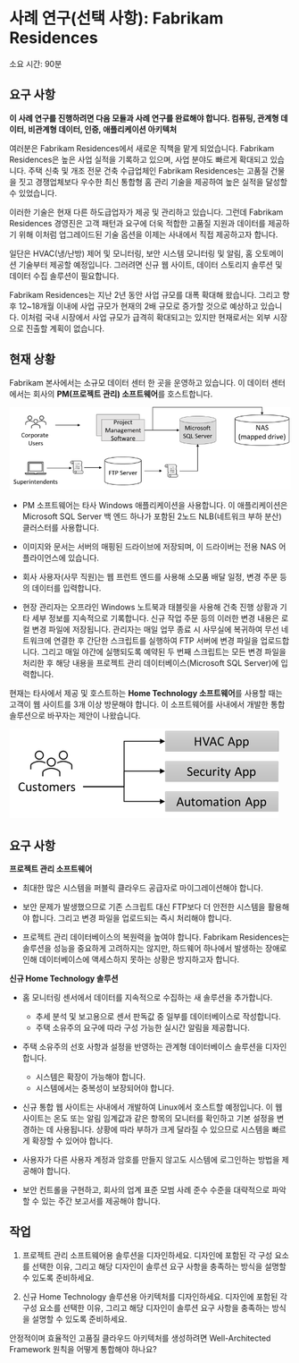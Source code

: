﻿---
casestudy:
    title: '사례 연구(선택 사항): Fabrikam Residences'
    module: '사례 연구(선택 사항): Fabrikam Residences'
---
# 사례 연구(선택 사항): Fabrikam Residences

소요 시간: 90분

## 요구 사항

**이 사례 연구를 진행하려면 다음 모듈과 사례 연구를 완료해야 합니다.  컴퓨팅, 관계형 데이터, 비관계형 데이터, 인증, 애플리케이션 아키텍처**

여러분은 Fabrikam Residences에서 새로운 직책을 맡게 되었습니다. Fabrikam Residences은 높은 사업 실적을 기록하고 있으며, 사업 분야도 빠르게 확대되고 있습니다. 주택 신축 및 개조 전문 건축 수급업체인 Fabrikam Residences는 고품질 건물을 짓고 경쟁업체보다 우수한 최신 통합형 홈 관리 기술을 제공하여 높은 실적을 달성할 수 있었습니다.  

이러한 기술은 현재 다른 하도급업자가 제공 및 관리하고 있습니다. 그런데 Fabrikam Residences 경영진은 고객 패턴과 요구에 더욱 적합한 고품질 지원과 데이터를 제공하기 위해 이처럼 업그레이드된 기술 옵션을 이제는 사내에서 직접 제공하고자 합니다. 
 
일단은 HVAC(냉/난방) 제어 및 모니터링, 보안 시스템 모니터링 및 알림, 홈 오토메이션 기술부터 제공할 예정입니다. 그러려면 신규 웹 사이트, 데이터 스토리지 솔루션 및 데이터 수집 솔루션이 필요합니다.

Fabrikam Residences는 지난 2년 동안 사업 규모를 대폭 확대해 왔습니다. 그리고 향후 12~18개월 이내에 사업 규모가 현재의 2배 규모로 증가할 것으로 예상하고 있습니다. 이처럼 국내 시장에서 사업 규모가 급격히 확대되고는 있지만 현재로서는 외부 시장으로 진출할 계획이 없습니다.

## 현재 상황

Fabrikam 본사에서는 소규모 데이터 센터 한 곳을 운영하고 있습니다. 이 데이터 센터에서는 회사의 **PM(프로젝트 관리) 소프트웨어**를 호스트합니다.

![프로젝트 관리 소프트웨어 아키텍처](media/fabrikam.png)

- PM 소프트웨어는 타사 Windows 애플리케이션을 사용합니다. 이 애플리케이션은 Microsoft SQL Server 백 엔드 하나가 포함된 2노드 NLB(네트워크 부하 분산) 클러스터를 사용합니다.  

- 이미지와 문서는 서버의 매핑된 드라이브에 저장되며, 이 드라이버는 전용 NAS 어플라이언스에 있습니다.

- 회사 사용자(사무 직원)는 웹 프런트 엔드를 사용해 소모품 배달 일정, 변경 주문 등의 데이터를 입력합니다.

-	현장 관리자는 오프라인 Windows 노트북과 태블릿을 사용해 건축 진행 상황과 기타 세부 정보를 지속적으로 기록합니다.  신규 작업 주문 등의 이러한 변경 내용은 로컬 변경 파일에 저장됩니다.  관리자는 매일 업무 종료 시 사무실에 복귀하여 무선 네트워크에 연결한 후 간단한 스크립트를 실행하여 FTP 서버에 변경 파일을 업로드합니다.  그리고 매일 야간에 실행되도록 예약된 두 번째 스크립트는 모든 변경 파일을 처리한 후 해당 내용을 프로젝트 관리 데이터베이스(Microsoft SQL Server)에 입력합니다.

현재는 타사에서 제공 및 호스트하는 **Home Technology 소프트웨어**를 사용할 때는 고객이 웹 사이트를 3개 이상 방문해야 합니다.  이 소프트웨어를 사내에서 개발한 통합 솔루션으로 바꾸자는 제안이 나왔습니다.

![HVAC, 보안 및 자동화 앱 다이어그램](media/software.png)

## 요구 사항 

**프로젝트 관리 소프트웨어**

- 최대한 많은 시스템을 퍼블릭 클라우드 공급자로 마이그레이션해야 합니다.

- 보안 문제가 발생했으므로 기존 스크립트 대신 FTP보다 더 안전한 시스템을 활용해야 합니다. 그리고 변경 파일을 업로드되는 즉시 처리해야 합니다.

- 프로젝트 관리 데이터베이스의 복원력을 높여야 합니다. Fabrikam Residences는 솔루션을 성능을 중요하게 고려하지는 않지만, 하드웨어 하나에서 발생하는 장애로 인해 데이터베이스에 액세스하지 못하는 상황은 방지하고자 합니다.

**신규 Home Technology 솔루션**

- 홈 모니터링 센서에서 데이터를 지속적으로 수집하는 새 솔루션을 추가합니다.
  - 추세 분석 및 보고용으로 센서 판독값 중 일부를 데이터베이스로 작성합니다.
  - 주택 소유주의 요구에 따라 구성 가능한 실시간 알림을 제공합니다.
  
- 주택 소유주의 선호 사항과 설정을 반영하는 관계형 데이터베이스 솔루션을 디자인합니다.
  - 시스템은 확장이 가능해야 합니다.
  - 시스템에서는 중복성이 보장되어야 합니다.
  
- 신규 통합 웹 사이트는 사내에서 개발하여 Linux에서 호스트할 예정입니다.  이 웹 사이트는 온도 또는 알림 임계값과 같은 항목의 모니터를 확인하고 기본 설정을 변경하는 데 사용됩니다. 상황에 따라 부하가 크게 달라질 수 있으므로 시스템을 빠르게 확장할 수 있어야 합니다.

-	사용자가 다른 사용자 계정과 암호를 만들지 않고도 시스템에 로그인하는 방법을 제공해야 합니다.

- 보안 컨트롤을 구현하고, 회사의 업계 표준 모범 사례 준수 수준을 대략적으로 파악할 수 있는 주간 보고서를 제공해야 합니다.

## 작업 

1. 프로젝트 관리 소프트웨어용 솔루션을 디자인하세요. 디자인에 포함된 각 구성 요소를 선택한 이유, 그리고 해당 디자인이 솔루션 요구 사항을 충족하는 방식을 설명할 수 있도록 준비하세요.

2. 신규 Home Technology 솔루션용 아키텍처를 디자인하세요. 디자인에 포함된 각 구성 요소를 선택한 이유, 그리고 해당 디자인이 솔루션 요구 사항을 충족하는 방식을 설명할 수 있도록 준비하세요.

안정적이며 효율적인 고품질 클라우드 아키텍처를 생성하려면 Well-Architected Framework 원칙을 어떻게 통합해야 하나요?

